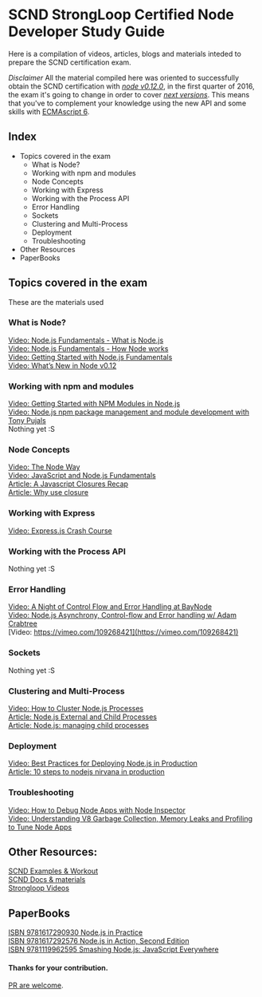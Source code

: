 # SCND StrongLoop Certified Node Developer Study Guide

Here is a compilation of videos, articles, blogs and materials inteded to prepare the SCND certification exam.

*Disclaimer* All the material compiled here was oriented to successfully obtain the SCND certification with [*node v0.12.0*](https://nodejs.org/docs/latest-v0.12.x/api/), in the first quarter of 2016, the exam it's going to change in order to cover [*next versions*](https://nodejs.org/dist/latest-v4.x/docs/api/). This means that you've to complement your knowledge using the new API and some skills with [ECMAscript 6](http://www.ecma-international.org/publications/standards/Ecma-262.htm).

## Index

* Topics covered in the exam
   * What is Node?
   * Working with npm and modules
   * Node Concepts
   * Working with Express
   * Working with the Process API
   * Error Handling
   * Sockets
   * Clustering and Multi-Process
   * Deployment
   * Troubleshooting
* Other Resources
* PaperBooks

## Topics covered in the exam

These are the materials used 

### What is Node?
[Video: Node.js Fundamentals - What is Node.js](https://vimeo.com/74746627)    
[Video: Node.js Fundamentals - How Node works](https://vimeo.com/76557798)    
[Video: Getting Started with Node.js Fundamentals](https://vimeo.com/121712131)    
[Video: What’s New in Node v0.12](https://vimeo.com/82734921)    

### Working with npm and modules
[Video: Getting Started with NPM Modules in Node.js](https://vimeo.com/124991995)    
[Video: Node.js npm package management and module development with Tony Pujals](https://vimeo.com/88470099)    
Nothing yet :S

### Node Concepts

[Video: The Node Way](https://vimeo.com/117398512)    
[Video: JavaScript and Node.js Fundamentals](https://vimeo.com/129487959)    
[Article: A Javascript Closures Recap](http://vaneyckt.io/posts/a_javascript_closures_recap/)    
[Article: Why use closure](http://howtonode.org/why-use-closure)    

### Working with Express

[Video: Express.js Crash Course](https://vimeo.com/109292003)    

### Working with the Process API

Nothing yet :S    

### Error Handling

[Video: A Night of Control Flow and Error Handling at BayNode](https://vimeo.com/97133429)    
[Video: Node.js Asynchrony, Control-flow and Error handling w/ Adam Crabtree](https://vimeo.com/97132267)    
[Video: https://vimeo.com/109268421](https://vimeo.com/109268421)    

### Sockets
Nothing yet :S    

### Clustering and Multi-Process

[Video: How to Cluster Node.js Processes](https://vimeo.com/77870958)    
[Article: Node.js External and Child Processes](http://www.graemeboy.com/node-child-processes)    
[Article: Node.js: managing child processes](http://krasimirtsonev.com/blog/article/Nodejs-managing-child-processes-starting-stopping-exec-spawn)    

### Deployment

[Video: Best Practices for Deploying Node.js in Production](https://vimeo.com/135700361)    
[Article: 10 steps to nodejs nirvana in production](http://qzaidi.github.io/2013/05/14/node-in-production/)    

### Troubleshooting

[Video: How to Debug Node Apps with Node Inspector](https://vimeo.com/77870960)    
[Video: Understanding V8 Garbage Collection, Memory Leaks and Profiling to Tune Node Apps](https://vimeo.com/117414656)    

## Other Resources:
[SCND Examples & Workout](https://github.com/wilk/node-certification "Node Certification")    
[SCND Docs & materials](https://github.com/rockbot/node-for-beginners "Node for Beginners")    
[Strongloop Videos](https://strongloop.com/node-js/videos)

## PaperBooks
[ISBN 9781617290930 Node.js in Practice](http://www.manning.com/young/)    
[ISBN 9781617292576 Node.js in Action, Second Edition](http://www.manning.com/cantelon2/)    
[ISBN 9781119962595 Smashing Node.js: JavaScript Everywhere](http://eu.wiley.com/WileyCDA/WileyTitle/productCd-1119962595.html)



        

#### Thanks for your contribution.
[PR are welcome](https://help.github.com/articles/using-pull-requests/).
